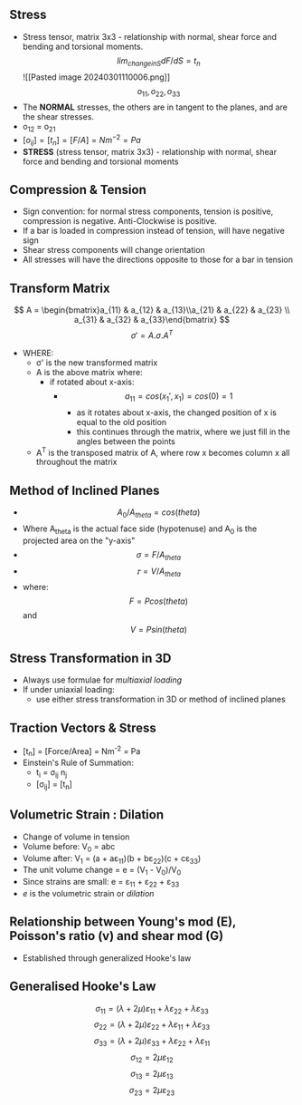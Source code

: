 ## Stress
- Stress tensor, matrix 3x3 - relationship with normal, shear force and bending and torsional moments.
$$
lim_{change in S}dF/dS = t_n
$$
![[Pasted image 20240301110006.png]]
$$
o_{11}, o_{22}, o_{33} 
$$
- The **NORMAL** stresses, the others are in tangent to the planes, and are the shear stresses. 
- o$_{12}$ = o$_{21}$ 
- $[o_{ij}]=[t_n]=[F/A]=Nm^{-2}=Pa$
- **STRESS** (stress tensor, matrix 3x3) - relationship with normal, shear force and bending and torsional moments

## Compression & Tension
- Sign convention: for normal stress components, tension is positive, compression is negative. Anti-Clockwise is positive.
- If a bar is loaded in compression instead of tension, will have negative sign
- Shear stress components will change orientation
- All stresses will have the directions opposite to those for a bar in tension


## Transform Matrix
$$
A = \begin{bmatrix}a_{11} & a_{12} & a_{13}\\a_{21} & a_{22} & a_{23} \\ a_{31} & a_{32} & a_{33}\end{bmatrix}
$$
$$σ' = A . σ . A^{T}$$
- WHERE:
	- σ' is the new transformed matrix
	- A is the above matrix where:
		- if rotated about x-axis:
			- $$a_{11} = cos(x_{1}', x_{1}) = cos(0)=1$$
				- as it rotates about x-axis, the changed position of x is equal to the old position
				- this continues through the matrix, where we just fill in the angles between the points
	- A<sup>T</sup> is the transposed matrix of A, where row x becomes column x all throughout the matrix

## Method of Inclined Planes
- $$A_{0}/A_{theta} = cos(theta)$$
- Where A<sub>theta</sub> is the actual face side (hypotenuse) and A<sub>0</sub> is the projected area on the "y-axis"
- $$σ = F / A_{theta}$$
- $$𝜏 = V/A_{theta}$$
- where: $$F=Pcos(theta)$$ and $$V=Psin(theta)$$

## Stress Transformation in 3D
- Always use formulae for *multiaxial loading*
- If under uniaxial loading:
	- use either stress transformation in 3D or method of inclined planes

## Traction Vectors & Stress
- \[t<sub>n</sub>] = \[Force/Area] = Nm<sup>-2</sup> = Pa
- Einstein's Rule of Summation:
	- t<sub>i</sub> = σ<sub>ij</sub> n<sub>j</sub> 
	- \[σ<sub>ij</sub>] = \[t<sub>n</sub>]

## Volumetric Strain : Dilation
- Change of volume in tension
- Volume before: V<sub>0</sub>  = abc
- Volume after: V<sub>1</sub> = (a + aε<sub>11</sub>)(b + bε<sub>22</sub>)(c + cε<sub>33</sub>)
- The unit volume change = e = (V<sub>1</sub> - V<sub>0</sub>)/V<sub>0</sub>
- Since strains are small: e = ε<sub>11</sub> + ε<sub>22</sub> + ε<sub>33</sub>
- *e* is the volumetric strain or *dilation*

## Relationship between Young's mod (E), Poisson's ratio (v) and shear mod (G)
- Established through generalized Hooke's law

## Generalised Hooke's Law
$$σ_{11} = (λ+2μ)ε_{11} + λε_{22} + λε_{33}$$
$$σ_{22} = (λ+2μ)ε_{22} + λε_{11} + λε_{33} $$
$$σ_{33} = (λ+2μ)ε_{33} + λε_{22} + λε_{11}$$
$$ σ_{12} = 2με_{12}$$
$$ σ_{13} = 2με_{13}$$
$$ σ_{23} = 2με_{23}$$
